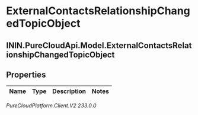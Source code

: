 # ExternalContactsRelationshipChangedTopicObject

## ININ.PureCloudApi.Model.ExternalContactsRelationshipChangedTopicObject

## Properties

|Name | Type | Description | Notes|
|------------ | ------------- | ------------- | -------------|



_PureCloudPlatform.Client.V2 233.0.0_
